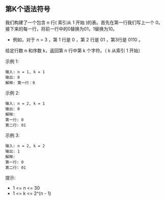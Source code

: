 ## 第K个语法符号

我们构建了一个包含 n 行( 索引从 1  开始 )的表。首先在第一行我们写上一个 0。接下来的每一行，将前一行中的0替换为01，1替换为10。

* 例如，对于 n = 3 ，第 1 行是 0 ，第 2 行是 01 ，第3行是 0110 。

给定行数 n 和序数 k，返回第 n 行中第 k 个字符。（ k 从索引 1 开始）


示例 1:

```
输入: n = 1, k = 1
输出: 0
解释: 第一行：0
```

示例 2:

```
输入: n = 2, k = 1
输出: 0
解释:
第一行: 0
第二行: 01
```

示例 3:

```
输入: n = 2, k = 2
输出: 1
解释:
第一行: 0
第二行: 01
```

提示:

* 1 <= n <= 30
* 1 <= k <= 2^(n - 1)
